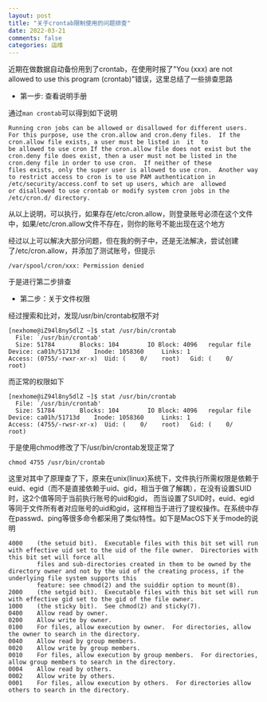 ```yaml
---
layout: post
title: "关于crontab限制使用的问题排查"
date: 2022-03-21
comments: false
categories: 运维
---
```


近期在做数据自动备份用到了crontab，在使用时报了"You (xxx) are not allowed to use this program (crontab)"错误，这里总结了一些排查思路


* 第一步: 查看说明手册

通过`man crontab`可以得到如下说明

```
Running cron jobs can be allowed or disallowed for different users.  For this purpose, use the cron.allow and cron.deny files.  If the cron.allow file exists, a user must be listed in  it  to
be allowed to use cron If the cron.allow file does not exist but the cron.deny file does exist, then a user must not be listed in the cron.deny file in order to use cron.  If neither of these
files exists, only the super user is allowed to use cron.  Another way to restrict access to cron is to use PAM authentication in /etc/security/access.conf to set up users, which are  allowed
or disallowed to use crontab or modify system cron jobs in the /etc/cron.d/ directory.
```
从以上说明，可以执行，如果存在/etc/cron.allow，则登录账号必须在这个文件中，如果/etc/cron.allow文件不存在，则你的账号不能出现在这个地方

经过以上可以解决大部分问题，但在我的例子中，还是无法解决，尝试创建了/etc/cron.allow，并添加了测试账号，但提示

```
/var/spool/cron/xxx: Permission denied
```

于是进行第二步排查

* 第二步：关于文件权限

经过搜索和比对，发现/usr/bin/crontab权限不对

```
[nexhome@iZ94l8ny5dlZ ~]$ stat /usr/bin/crontab
  File: `/usr/bin/crontab'
  Size: 51784     	Blocks: 104        IO Block: 4096   regular file
Device: ca01h/51713d	Inode: 1058360     Links: 1
Access: (0755/-rwxr-xr-x)  Uid: (    0/    root)   Gid: (    0/    root)
```
而正常的权限如下

```
[nexhome@iZ94l8ny5dlZ ~]$ stat /usr/bin/crontab
  File: `/usr/bin/crontab'
  Size: 51784     	Blocks: 104        IO Block: 4096   regular file
Device: ca01h/51713d	Inode: 1058360     Links: 1
Access: (4755/-rwsr-xr-x)  Uid: (    0/    root)   Gid: (    0/    root)
```

于是使用chmod修改了下/usr/bin/crontab发现正常了

```
chmod 4755 /usr/bin/crontab
```

这里对其中了原理查了下，原来在unix(linux)系统下，文件执行所需权限是依赖于euid、egid（而不是直接依赖于uid、gid，相当于做了解耦），在没有设置SUID时，这2个值等同于当前执行账号的uid和gid，
而当设置了SUID时，euid、egid等同于文件所有者对应账号的uid和gid，这样相当于进行了提权操作。在系统中存在passwd、ping等很多命令都采用了类似特性。如下是MacOS下关于mode的说明

```
4000    (the setuid bit).  Executable files with this bit set will run with effective uid set to the uid of the file owner.  Directories with this bit set will force all
        files and sub-directories created in them to be owned by the directory owner and not by the uid of the creating process, if the underlying file system supports this
        feature: see chmod(2) and the suiddir option to mount(8).
2000    (the setgid bit).  Executable files with this bit set will run with effective gid set to the gid of the file owner.
1000    (the sticky bit).  See chmod(2) and sticky(7).
0400    Allow read by owner.
0200    Allow write by owner.
0100    For files, allow execution by owner.  For directories, allow the owner to search in the directory.
0040    Allow read by group members.
0020    Allow write by group members.
0010    For files, allow execution by group members.  For directories, allow group members to search in the directory.
0004    Allow read by others.
0002    Allow write by others.
0001    For files, allow execution by others.  For directories allow others to search in the directory.
```
